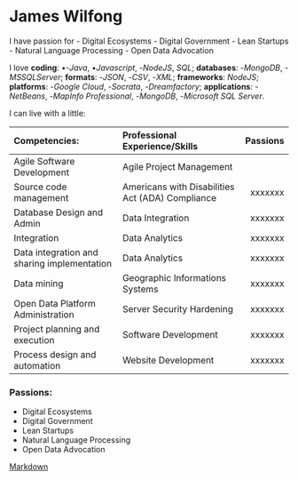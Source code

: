 # James Wilfong

I have passion for - Digital Ecosystems - Digital Government - Lean Startups - Natural Language Processing - Open Data  Advocation

I love **coding**: &#8226;-*Java*, &#8226;*Javascript*, -*NodeJS*, *SQL*; **databases**: -*MongoDB*, -*MSSQLServer*; **formats**: -*JSON*, -*CSV*, -*XML*; **frameworks**:  *NodeJS*; **platforms**: -*Google Cloud*, -*Socrata*, -*Dreamfactory*; **applications**:  -*NetBeans*,  -*MapInfo Professional*,  -*MongoDB*,  -*Microsoft SQL Server*.

I can live with a little: 

| Competencies: | Professional Experience/Skills | Passions |
| :-----------  |:-------------------------------| --------:|
|  Agile Software Development | Agile Project Management | |
|  Source code management     | Americans with Disabilities Act (ADA) Compliance | xxxxxxx|
|  Database Design and Admin  | Data Integration | xxxxxxx|
|  Integration | Data Analytics | xxxxxxx|
|  Data integration and sharing implementation | Data Analytics | xxxxxxx|
|  Data mining | Geographic Informations Systems| xxxxxxx|
|  Open Data Platform Administration | Server Security Hardening | xxxxxxx|
|  Project planning and execution | Software Development | xxxxxxx|
|  Process design and automation  | Website Development | xxxxxxx|


### Passions:
- Digital Ecosystems
- Digital Government
- Lean Startups
- Natural Language Processing
- Open Data  Advocation

[Markdown](https://github.com/adam-p/markdown-here/wiki/Markdown-Cheatsheet)




